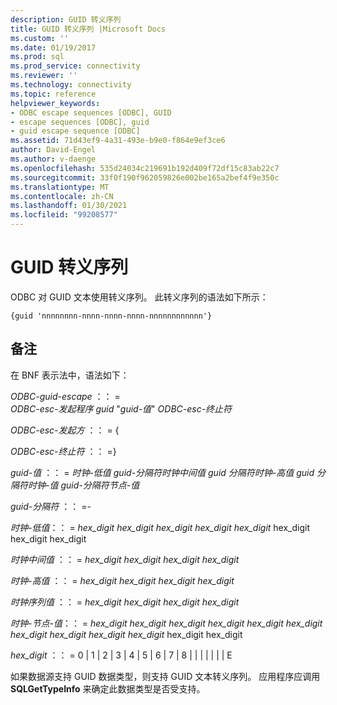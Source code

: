 ```yaml
---
description: GUID 转义序列
title: GUID 转义序列 |Microsoft Docs
ms.custom: ''
ms.date: 01/19/2017
ms.prod: sql
ms.prod_service: connectivity
ms.reviewer: ''
ms.technology: connectivity
ms.topic: reference
helpviewer_keywords:
- ODBC escape sequences [ODBC], GUID
- escape sequences [ODBC], guid
- guid escape sequence [ODBC]
ms.assetid: 71d43ef9-4a31-493e-b9e0-f864e9ef3ce6
author: David-Engel
ms.author: v-daenge
ms.openlocfilehash: 535d24034c219691b192d409f72df15c83ab22c7
ms.sourcegitcommit: 33f0f190f962059826e002be165a2bef4f9e350c
ms.translationtype: MT
ms.contentlocale: zh-CN
ms.lasthandoff: 01/30/2021
ms.locfileid: "99208577"
---
```

# <a name="guid-escape-sequences"></a>GUID 转义序列
ODBC 对 GUID 文本使用转义序列。 此转义序列的语法如下所示：  
  
```  
{guid 'nnnnnnnn-nnnn-nnnn-nnnn-nnnnnnnnnnnn'}  
```  
  
## <a name="remarks"></a>备注  
 在 BNF 表示法中，语法如下：  
  
 *ODBC-guid-escape* ：： =  
     *ODBC-esc-发起程序 guid* "*guid-值*" *ODBC-esc-终止符*  
  
 *ODBC-esc-发起方* ：： = {  
  
 *ODBC-esc-终止符* ：： =}  
  
 *guid-值* ：： = *时钟-低值 guid-分隔符时钟中间值 guid 分隔符时钟-高值 guid 分隔符时钟-值 guid-分隔符节点-值*  
  
 *guid-分隔符* ：： =-  
  
 *时钟-低值*：： = *hex_digit hex_digit hex_digit hex_digit hex_digit* hex_digit hex_digit hex_digit  
  
 *时钟中间值* ：： = *hex_digit hex_digit hex_digit hex_digit*  
  
 *时钟-高值* ：： = *hex_digit hex_digit hex_digit hex_digit*  
  
 *时钟序列值* ：： = *hex_digit hex_digit hex_digit hex_digit*  
  
 *时钟-节点-值*：： = *hex_digit hex_digit hex_digit hex_digit hex_digit hex_digit hex_digit hex_digit hex_digit hex_digit* hex_digit hex_digit  
  
 *hex_digit* ：： = 0 &#124; 1 &#124; 2 &#124; 3 &#124; 4 &#124; 5 &#124; 6 &#124; 7 &#124; 8 &#124; &#124; &#124; &#124; &#124; &#124; &#124; E  
  
 如果数据源支持 GUID 数据类型，则支持 GUID 文本转义序列。 应用程序应调用 **SQLGetTypeInfo** 来确定此数据类型是否受支持。
